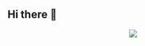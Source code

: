 ## Hi there 👋
<p align="center"><img align="center" src="https://komarev.com/ghpvc/?username=BF-DS&style=for-the-badge&abbreviated=true&color=blue" /></p> 

<!--
![](https://komarev.com/ghpvc/?username=BF-DS&style=for-the-badge&abbreviated=true&color=blue)

**BF-DS/BF-DS** is a ✨ _special_ ✨ repository because its `README.md` (this file) appears on your GitHub profile.

Here are some ideas to get you started:

- 🔭 I’m currently working on ...
- 🌱 I’m currently learning ...
- 👯 I’m looking to collaborate on ...
- 🤔 I’m looking for help with ...
- 💬 Ask me about ...
- 📫 How to reach me: ...
- 😄 Pronouns: ...
- ⚡ Fun fact: ...
-->
